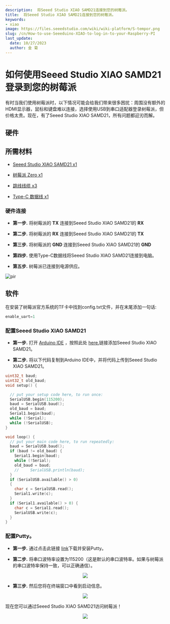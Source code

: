 ```yaml
---
description:  将Seeed Studio XIAO SAMD21连接到您的树莓派。
title:  将Seeed Studio XIAO SAMD21连接到您的树莓派。
keywords:
- xiao
image: https://files.seeedstudio.com/wiki/wiki-platform/S-tempor.png
slug: /cn/How-to-use-Seeeduino-XIAO-to-log-in-to-your-Raspberry-PI
last_update:
  date: 10/27/2023
  author: 金 菊
---
```


# 如何使用Seeed Studio XIAO SAMD21登录到您的树莓派

有时当我们使用树莓派时，以下情况可能会给我们带来很多困扰：周围没有额外的HDMI显示器，鼠标和键盘难以连接，选择使用USB到串口适配器登录树莓派，但价格太贵。现在，有了Seeed Studio XIAO SAMD21，所有问题都迎刃而解。

## 硬件

## 所需材料

- [Seeed Studio XIAO SAMD21 x1](https://www.seeedstudio.com/Seeeduino-XIAO-Arduino-Microcontroller-SAMD21-Cortex-M0+-p-4426.html)

- [树莓派 Zero x1](https://www.seeedstudio.com/Raspberry-Pi-Zero-W-p-4257.html)

- [跳线线缆 x3](https://www.seeedstudio.com/Breadboard-Jumper-Wire-Pack-200mm-100m-p-1032.html)

- [Type-C 数据线 x1](https://www.seeedstudio.com/USB-3-1-Type-C-to-A-Cable-1-Meter-3-1A-p-4085.html)

### 硬件连接

- **第一步.** 将树莓派的 **TX** 连接到Seeed Studio XIAO SAMD21的 **RX**

- **第二步.** 将树莓派的 **RX** 连接到Seeed Studio XIAO SAMD21的 **TX**

- **第三步.** 将树莓派的 **GND** 连接到Seeed Studio XIAO SAMD21的 **GND**

- **第四步.** 使用Type-C数据线将Seeed Studio XIAO SAMD21连接到电脑。

- **第五步.** 树莓派已连接到电源供应。

<!-- ![](https://files.seeedstudio.com/products/102010328/img/pin-with-marks.png) -->
  <p style={{textAlign: 'center'}}><img src="https://files.seeedstudio.com/products/102010328/img/pin-with-marks.png" alt="pir" width={600} height="auto" /></p>

## 软件

在安装了树莓派官方系统的TF卡中找到config.txt文件，并在末尾添加一句话:

```c
enable_uart=1
```

### 配置Seeed Studio XIAO SAMD21

- **第一步.** 打开 [Arduino IDE](https://www.arduino.cc/en/Main/Software) ，按照此处 [here.](https://wiki.seeedstudio.com/Seeeduino-XIAO/#software)链接添加Seeed Studio XIAO SAMD21。

- **第二步.** 将以下代码复制到Arduino IDE中，并将代码上传到Seeed Studio XIAO SAMD21。

```c++
uint32_t baud;
uint32_t old_baud;
void setup() {

  // put your setup code here, to run once:
  SerialUSB.begin(115200);
  baud = SerialUSB.baud();
  old_baud = baud;
  Serial1.begin(baud);
  while (!Serial);
  while (!SerialUSB);
}

void loop() {
  // put your main code here, to run repeatedly:
  baud = SerialUSB.baud();
  if (baud != old_baud) {
    Serial1.begin(baud);
    while (!Serial);
    old_baud = baud;
    //     SerialUSB.println(baud);
  }
  if (SerialUSB.available() > 0)
  {
    char c = SerialUSB.read();
    Serial1.write(c);
  }
  if (Serial1.available() > 0) {
    char c = Serial1.read();
    SerialUSB.write(c);
  }
}
```

### 配置Putty。

- **第一步.** 通过点击此链接 [link](https://www.putty.org/)下载并安装Putty。

- **第二步.** 将串口波特率设置为115200（这是默认的串口波特率。如果与树莓派的串口波特率保持一致，可以正确通信）。

<p align="center">
  <img src="https://files.seeedstudio.com/products/102010328/img/Putty%20config.png" />
</p>

- **第三步.** 然后您将在终端窗口中看到启动信息。

<p align="center">
  <img src="https://files.seeedstudio.com/products/102010328/img/Terminal.png" />
</p>

现在您可以通过Seeed Studio XIAO SAMD21访问树莓派！

<p align="center">
  <img src="https://files.seeedstudio.com/products/102010328/img/new%20pins.gif" />
</p>

